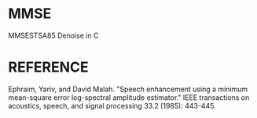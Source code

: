 # MMSE
MMSESTSA85 Denoise in C

# REFERENCE
Ephraim, Yariv, and David Malah. "Speech enhancement using a minimum mean-square error log-spectral amplitude estimator." IEEE transactions on acoustics, speech, and signal processing 33.2 (1985): 443-445.
